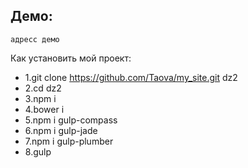 ## Демо:
```
адресс демо
```

Как установить мой проект:
- 1.git clone https://github.com/Taova/my_site.git dz2
- 2.cd dz2
- 3.npm i
- 4.bower i
- 5.npm i gulp-compass
- 6.npm i gulp-jade
- 7.npm i gulp-plumber
- 8.gulp
